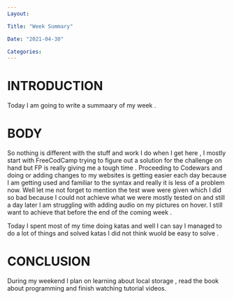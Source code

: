 ```yaml
---
Layout:

Title: "Week Summary"

Date: "2021-04-30"

Categories:
---
```

# INTRODUCTION
Today I am going to write a summaary of my week .

# BODY
So nothing is different with the stuff and work I do when I get here , I mostly start with FreeCodCamp trying to figure out a solution for the challenge on hand but FP is really giving me a tough time . Proceeding to Codewars and doing or adding changes to my websites is getting easier each day because I am getting used and familiar to the syntax and really it is less of a problem now. Well let me not forget to mention the test wwe were given which I did so bad because I could not achieve what we were mostly tested on and still a day later I am struggling with adding audio on my pictures on hover. I still want to achieve that before the end of the coming week .

Today I spent most of my time doing katas and well I can say I managed to do a lot of things and solved katas I did not think wuold be easy to solve .

# CONCLUSION
During my weekend I plan on learning about local storage , read the book about programming and finish watching tutorial videos.
